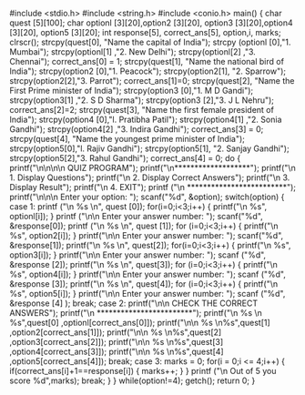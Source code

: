 #include <stdio.h>
#include <string.h>
#include <conio.h>
main()
{
  char quest [5][100];
  char optionl [3][20],option2 [3][20],
  option3 [3][20],option4 [3][20], option5 [3][20];
  int response[5], correct_ans[5], option,i, marks;
  clrscr();
  strcpy(quest[0], "Name the capital of India");
  strcpy (optionl [0],"1. Mumbai");
  strcpy(optionl[1] ,"2. New Delhi");
  strcpy(optionl[2] ,"3. Chennai");
  correct_ans[0] = 1;
  strcpy(quest[1], "Name the national bird of India");
  strcpy(option2 [0],"1. Peacock");
  strcpy(option2[1], "2. Sparrow");
  strcpy(option2[2],"3. Parrot");
  correct_ans[1]=0;
  strcpy(quest[2], "Name the First Prime minister of India");
  strcpy(option3 [0],"1. M D Gandi");
  strcpy(option3[1] ,"2. S D Sharma");
  strcpy(option3 [2],"3. J L Nehru");
  correct_ans[2]=2;
  strcpy(quest[3], "Name the first female president of India");
  strcpy(option4 [0],"l. Pratibha Patil");
  strcpy(option4[1] ,"2. Sonia Gandhi");
  strcpy(option4[2] ,"3. Indira Gandhi");
  correct_ans[3] = 0;
  strcpy(quest[4], "Name the youngest prime minister of India");
  strcpy(option5[0],"l. Rajiv Gandhi");
  strcpy(option5[1], "2. Sanjay Gandhi");
  strcpy(option5[2],"3. Rahul Gandhi");
  correct_ans[4] = 0;
   do
   {
            printf("\n\n\n\n QUIZ PROGRAM");
            printf("\n*******************");
            printf("\n 1. Display Questions");
            printf("\n 2. Display Correct Answers");
            printf("\n 3. Display Result");
            printf("\n 4. EXIT");
            printf ("\n *************************");
            printf("\n\n\n Enter your option: ");
            scanf("%d", &option);
      switch(option)
      {
             case 1:
              printf ("\n %s \n", quest [0]);
              for(i=0;i<3;i++)
              {
                 printf("\n %s", optionl[i]);
              }
                printf ("\n\n Enter your answer number: ");
                scanf("%d", &response[0]);
                printf ("\n %s \n", quest [1]);
              for (i=0;i<3;i++)
              {
                printf("\n %s", option2[i]);
              }
                printf("\n\n Enter your answer number: ");
                scanf("%d", &response[1]);
                printf("\n %s \n", quest[2]);
             for(i=0;i<3;i++)
             {
                printf("\n %s", option3[i]);
             }
                printf("\n\n Enter your answer number: ");
                scanf ("%d", &response [2]);
                printf("\n %s \n", quest[3]);
             for (i=0;i<3;i++)
             {
               printf("\n %s", option4[i]);
             }
               printf("\n\n Enter your answer number: ");
               scanf ("%d", &response [3]);
               printf("\n %s \n", quest[4]);
             for (i=0;i<3;i++)
             {
                printf("\n %s", option5[i]);
             }
                printf("\n\n Enter your answer number: ");
                scanf ("%d", &response [4] );
                break;
            case 2:
              printf("\n\n CHECK THE CORRECT ANSWERS");
              printf("\n ************************");
              printf("\n %s \n %s",quest[0] ,optionl[correct_ans[0]]);
              printf("\n\n %s \n%s",quest[1] ,option2[correct_ans[1]]);
              printf("\n\n %s \n%s",quest[2] ,option3[correct_ans[2]]);
              printf("\n\n %s \n%s",quest[3] ,option4[correct_ans[3]]);
              printf("\n\n %s \n%s",quest[4] ,option5[correct_ans[4]]);
              break;
            case 3:
              marks = 0;
            for(i = 0;i <= 4;i++)
            {
              if(correct_ans[i]+1==response[i])
              {
                marks++;
              }
            }
              printf ("\n Out of 5 you score %d",marks);
              break;
      }
   }
       while(option!=4);
       getch();
       return 0;
}

